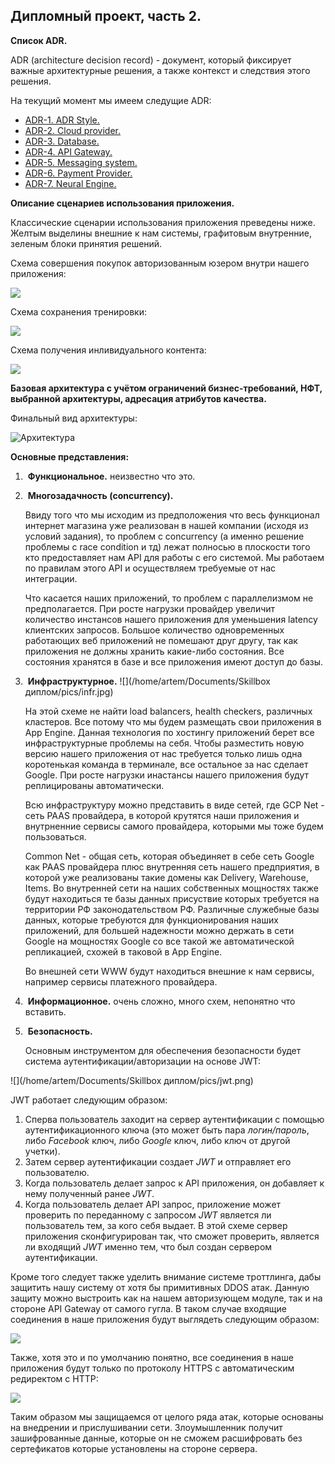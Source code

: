## 																			Дипломный проект, часть 2.

**Список ADR.**  

ADR (architecture decision record) - документ, который фиксирует важные архитектурные решения, а также контекст и следствия этого решения. 

На текущий момент мы имеем следущие ADR: 

* [ADR-1. ADR Style.](ADR/ADR-1.Style.md) 
* [ADR-2. Cloud provider.](ADR/ADR-2.Cloud_provider.md)
* [ADR-3. Database.](ADR/ADR-3.Database.md)
* [ADR-4. API Gateway.](ADR/ADR-4.API_Gateway.md)
* [ADR-5. Messaging system.](ADR/ADR-5.Messaging_system.md)
* [ADR-6. Payment Provider.](ADR/ADR-6.Payment_System.md) 
* [ADR-7. Neural Engine.](ADR/ADR-7.Neural_Engine.md) 

**Описание сценариев использования приложения.**  

Классические сценарии использования приложения преведены ниже. Желтым выделины внешние к нам системы, графитовым внутренние, зеленым блоки принятия решений. 

Схема совершения покупок авторизованным юзером внутри нашего приложения:

![](pics/user-j-shop.jpg)

Схема сохранения тренировки:

![](pics/user-j-train.jpg)

Схема получения инливидуального контента: 

![](pics/user-j-content.jpg)

**Базовая архитектура с учётом ограничений бизнес-требований, НФТ, выбранной архитектуры, адресация атрибутов качества.**

Финальный вид архитектуры: 

![Архитектура](pics/arch.jpg)



**Основные представления:**  

1. ​		**Функциональное.**  	неизвестно что это.

2. ​		**Многозадачность (concurrency).** 

   Ввиду того что мы исходим из предположения что весь функционал интернет магазина уже реализован в нашей компании (исходя из условий задания), то проблем с concurrency (а именно решение проблемы с race condition и тд) лежат полносью в плоскости того кто предоставляет нам API для работы с его системой. Мы работаем по правилам этого API и осуществляем требуемые от нас интеграции. 

   Что касается наших приложений, то проблем с параллелизмом не предполагается. При росте нагрузки провайдер увеличит количество инстансов нашего приложения для уменьшения latency клиентских запросов. Большое количество одновременных работающих веб приложений не помешают друг другу, так как приложения не должны хранить какие-либо состояния. Все состояния хранятся в базе и все приложения имеют доступ до базы. 

3. ​		**Инфраструктурное.** ![](/home/artem/Documents/Skillbox диплом/pics/infr.jpg)

   На этой схеме не найти load balancers, health checkers, различных кластеров. Все потому что мы будем размещать свои приложения в App Engine. Данная технология по хостингу приложений берет все инфраструктурные проблемы на себя. Чтобы разместить новую версию нашего приложения от нас требуется только лишь одна коротенькая команда в терминале, все остальное за нас сделает Google. При росте нагрузки инастансы нашего приложения будут реплицированы автоматически.

   Всю инфраструктуру можно представить в виде сетей, где GCP Net - сеть PAAS провайдера, в которой крутятся наши приложения и внутрненние сервисы самого провайдера, которыми мы тоже будем пользоваться. 

   Common Net -  общая сеть, которая объединяет в себе сеть Google как PAAS провайдера плюс внутренняя сеть нашего предприятия, в которой уже реализованы такие домены как Delivery, Warehouse, Items. Во внутренней сети на наших собственных мощностях также будут находиться те базы данных присуствие которых требуется на территории РФ законодательством РФ. Различные служебные базы данных, которые требуются для функционирования наших приложений, для большей надежности можно держать в сети Google на мощностях Google со все такой же автоматической репликацией, схожей в таковой в App Engine. 

   Во внешней сети WWW будут находиться внешние к нам сервисы, например сервисы платежного провайдера.

4. ​		**Информационное.** очень сложно, много схем, непонятно что вставить.

5. ​		**Безопасность.**  	

   Основным инструментом для обеспечения безопасности будет система аутентификации/авторизации на основе JWT: 

![](/home/artem/Documents/Skillbox диплом/pics/jwt.png)

JWT работает следующим образом:

1. Сперва пользователь заходит на сервер аутентификации с помощью аутентификационного ключа (это может быть пара *логин/пароль*, либо *Facebook* ключ, либо *Google* ключ, либо ключ от другой учетки).
2. Затем сервер аутентификации создает *JWT* и отправляет его пользователю.
3. Когда пользователь делает запрос к API приложения, он добавляет к нему полученный ранее *JWT*.
4. Когда пользователь делает API запрос, приложение может проверить по переданному с запросом *JWT* является ли пользователь тем, за кого себя выдает. В этой схеме сервер приложения сконфигурирован так, что сможет проверить, является ли входящий *JWT* именно тем, что был создан сервером аутентификации.

Кроме того следует также уделить внимание системе троттлинга, дабы защитить нашу систему от хотя бы примитивных  DDOS атак. Данную защиту можно выстроить как на нашем авторизующем модуле, так и на стороне API Gateway от самого гугла. В таком случае входящие соединения в наше приложения будут выглядеть следующим образом: 

 ![](pics/gcp-api.svg)

Также, хотя это и по умолчанию понятно, все соединения в наше приложения будут только по протоколу HTTPS с автоматическим редиректом с HTTP:

![](pics/https.png)

Таким образом мы защищаемся от целого ряда атак, которые основаны на внедрении и прислушивании сети. Злоумышленник получит зашифрованные данные, которые он не сможем расшифровать без сертефикатов которые установлены на стороне сервера. 